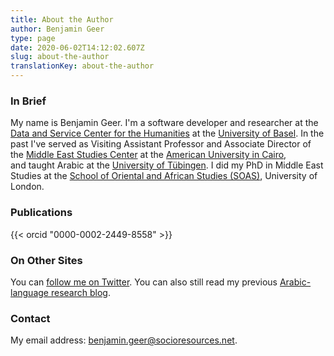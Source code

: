 ```yaml
---
title: About the Author
author: Benjamin Geer
type: page
date: 2020-06-02T14:12:02.607Z
slug: about-the-author
translationKey: about-the-author
---
```


### In Brief

My name is Benjamin Geer. I'm a software developer and researcher at the [Data
and Service Center for the Humanities](https://dasch.swiss) at the [University
of Basel](http://www.unibas.ch). In the past I've served as Visiting Assistant
Professor and Associate Director of the [Middle East Studies
Center](http://www.aucegypt.edu/GAPP/mesc/Pages/default.aspx) at the [American
University in Cairo](http://www.aucegypt.edu), and taught Arabic at the
[University of Tübingen](http://www.uni-tuebingen.de). I did my PhD in Middle
East Studies at the [School of Oriental and African Studies
(SOAS)](http://www.soas.ac.uk), University of London.

### Publications

{{< orcid "0000-0002-2449-8558" >}}

### On Other Sites

You can [follow me on Twitter](http://twitter.com/benjamingeer). You
can also still read my previous [Arabic-language research
blog](http://benjamingeer.blogspot.com).

### Contact

My email address:
[benjamin.geer@socioresources.net](mailto:benjamin.geer@socioresources.net).
